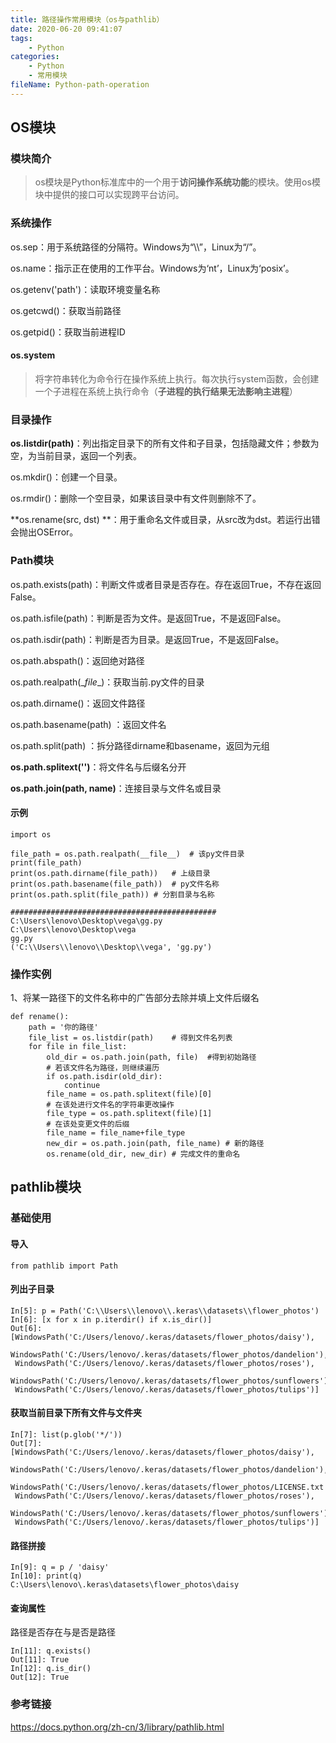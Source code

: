 ```yaml
---
title: 路径操作常用模块（os与pathlib）
date: 2020-06-20 09:41:07
tags:
	- Python
categories:
	- Python
	- 常用模块
fileName: Python-path-operation
---
```


## OS模块

### 模块简介

> os模块是Python标准库中的一个用于**访问操作系统功能**的模块。使用os模块中提供的接口可以实现跨平台访问。



### 系统操作

os.sep：用于系统路径的分隔符。Windows为“\\\”，Linux为“/”。

os.name：指示正在使用的工作平台。Windows为‘nt’，Linux为‘posix’。

os.getenv('path')：读取环境变量名称

os.getcwd()：获取当前路径

os.getpid()：获取当前进程ID

#### os.system

> 将字符串转化为命令行在操作系统上执行。每次执行system函数，会创建一个子进程在系统上执行命令（**子进程的执行结果无法影响主进程**）





### 目录操作

**os.listdir(path)**：列出指定目录下的所有文件和子目录，包括隐藏文件；参数为空，为当前目录，返回一个列表。

os.mkdir()：创建一个目录。

os.rmdir()：删除一个空目录，如果该目录中有文件则删除不了。



**os.rename(src, dst) **：用于重命名文件或目录，从src改为dst。若运行出错会抛出OSError。



### Path模块

os.path.exists(path)：判断文件或者目录是否存在。存在返回True，不存在返回False。

os.path.isfile(path)：判断是否为文件。是返回True，不是返回False。

os.path.isdir(path)：判断是否为目录。是返回True，不是返回False。



os.path.abspath()：返回绝对路径

os.path.realpath(\__file__)：获取当前.py文件的目录

os.path.dirname()：返回文件路径

os.path.basename(path) ：返回文件名



os.path.split(path) ：拆分路径dirname和basename，返回为元组

**os.path.splitext('')**：将文件名与后缀名分开



**os.path.join(path, name)**：连接目录与文件名或目录



#### 示例

```
import os

file_path = os.path.realpath(__file__)  # 该py文件目录
print(file_path)
print(os.path.dirname(file_path))   # 上级目录
print(os.path.basename(file_path))  # py文件名称
print(os.path.split(file_path)) # 分割目录与名称

##############################################
C:\Users\lenovo\Desktop\vega\gg.py
C:\Users\lenovo\Desktop\vega
gg.py
('C:\\Users\\lenovo\\Desktop\\vega', 'gg.py')
```



### 操作实例

1、将某一路径下的文件名称中的广告部分去除并填上文件后缀名

```
def rename():
    path = '你的路径'
    file_list = os.listdir(path)	# 得到文件名列表
    for file in file_list:
        old_dir = os.path.join(path, file)	#得到初始路径
        # 若该文件名为路径，则继续遍历
        if os.path.isdir(old_dir):
            continue
        file_name = os.path.splitext(file)[0]
        # 在该处进行文件名的字符串更改操作
        file_type = os.path.splitext(file)[1]
        # 在该处变更文件的后缀
        file_name = file_name+file_type
        new_dir = os.path.join(path, file_name)	# 新的路径
        os.rename(old_dir, new_dir)	# 完成文件的重命名
```



## pathlib模块

### 基础使用

#### 导入

```
from pathlib import Path
```

#### 列出子目录

```
In[5]: p = Path('C:\\Users\\lenovo\\.keras\\datasets\\flower_photos')
In[6]: [x for x in p.iterdir() if x.is_dir()]
Out[6]: 
[WindowsPath('C:/Users/lenovo/.keras/datasets/flower_photos/daisy'),
 WindowsPath('C:/Users/lenovo/.keras/datasets/flower_photos/dandelion'),
 WindowsPath('C:/Users/lenovo/.keras/datasets/flower_photos/roses'),
 WindowsPath('C:/Users/lenovo/.keras/datasets/flower_photos/sunflowers'),
 WindowsPath('C:/Users/lenovo/.keras/datasets/flower_photos/tulips')]
```

#### 获取当前目录下所有文件与文件夹

```
In[7]: list(p.glob('*/'))
Out[7]: 
[WindowsPath('C:/Users/lenovo/.keras/datasets/flower_photos/daisy'),
 WindowsPath('C:/Users/lenovo/.keras/datasets/flower_photos/dandelion'),
 WindowsPath('C:/Users/lenovo/.keras/datasets/flower_photos/LICENSE.txt'),
 WindowsPath('C:/Users/lenovo/.keras/datasets/flower_photos/roses'),
 WindowsPath('C:/Users/lenovo/.keras/datasets/flower_photos/sunflowers'),
 WindowsPath('C:/Users/lenovo/.keras/datasets/flower_photos/tulips')]
```

#### 路径拼接

```
In[9]: q = p / 'daisy'
In[10]: print(q)
C:\Users\lenovo\.keras\datasets\flower_photos\daisy
```

#### 查询属性

路径是否存在与是否是路径

```
In[11]: q.exists()
Out[11]: True
In[12]: q.is_dir()
Out[12]: True
```





### 参考链接

https://docs.python.org/zh-cn/3/library/pathlib.html